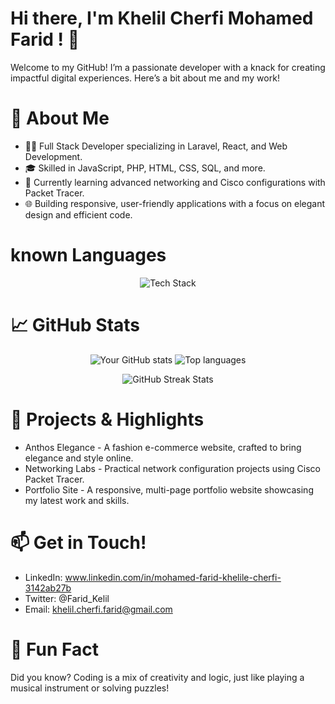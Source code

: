 #  Hi there, I'm Khelil Cherfi Mohamed Farid ! 👋

Welcome to my GitHub! I’m a passionate developer with a knack for creating impactful digital experiences. Here’s a bit about me and my work!

# 🌟 About Me
+ 👨‍💻 Full Stack Developer specializing in Laravel, React, and Web Development.
+ 🎓 Skilled in JavaScript, PHP, HTML, CSS, SQL, and more.
+ 🌱 Currently learning advanced networking and Cisco configurations with Packet Tracer.
+ 🌐 Building responsive, user-friendly applications with a focus on elegant design and efficient code.
# known Languages
<p align="center">
  <img src="https://skillicons.dev/icons?i=js,php,laravel,react,html,css,sql,py,c,bash,cpp" alt="Tech Stack" />
</p>

# 📈 GitHub Stats

<p align="center">
  <img src="https://github-readme-stats.vercel.app/api?username=farid-kheli&show_icons=true&theme=radical" alt="Your GitHub stats" />
  <img src="https://github-readme-stats.vercel.app/api/top-langs/?username=farid-kheli&layout=compact&theme=radical&langs_count=10" alt="Top languages" />
</p>

<p align="center">
  <img src="https://streak-stats.demolab.com/?user=farid-kheli&theme=radical" alt="GitHub Streak Stats" />
</p>



# 🚀 Projects & Highlights
+ Anthos Elegance - A fashion e-commerce website, crafted to bring elegance and style online.
+ Networking Labs - Practical network configuration projects using Cisco Packet Tracer.
+ Portfolio Site - A responsive, multi-page portfolio website showcasing my latest work and skills.

  
# 📫 Get in Touch!
+ LinkedIn: www.linkedin.com/in/mohamed-farid-khelile-cherfi-3142ab27b
+ Twitter: @Farid_Kelil
+ Email: khelil.cherfi.farid@gmail.com

# 🌱 Fun Fact
Did you know? Coding is a mix of creativity and logic, just like playing a musical instrument or solving puzzles!
